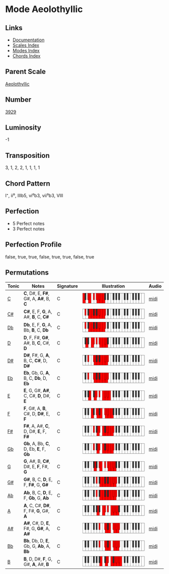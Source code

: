 # Mode Aeolothyllic

## Links

- [Documentation](README.md)
- [Scales Index](Scales.md)
- [Modes Index](Modes.md)
- [Chords Index](Chords.md)

## Parent Scale

[Aeolothyllic](ScaleAeolothyllic.md)

## Number

[3929](https://ianring.com/musictheory/scales/3929)

## Luminosity

-1

## Transposition

3, 1, 2, 2, 1, 1, 1, 1

## Chord Pattern

I⁺, ii⁰, IIIb5, vi⁰b3, vii⁰b3, VIII

## Perfection

- 5 Perfect notes
- 3 Perfect notes

## Perfection Profile

false, true, true, false, true, true, false, true

## Permutations

| Tonic | Notes | Signature | Illustration | Audio |
|-------|-------|-----------|--------------|-------|
| [C](ModeCNaturalAeolothyllic.md) | **C**, D#, E, **F#**, G#, A, **A#**, B, **C** | C | ![CNaturalAeolothyllic](ModeCNaturalAeolothyllic.png) | [midi](https://github.com/edipermadi/music/blob/main/docs/ModeCNaturalAeolothyllic.mid?raw=true) |
| [C#](ModeCSharpAeolothyllic.md) | **C#**, E, F, **G**, A, A#, **B**, C, **C#** | C | ![CSharpAeolothyllic](ModeCSharpAeolothyllic.png) | [midi](https://github.com/edipermadi/music/blob/main/docs/ModeCSharpAeolothyllic.mid?raw=true) |
| [Db](ModeDFlatAeolothyllic.md) | **Db**, E, F, **G**, A, Bb, **B**, C, **Db** | C | ![DFlatAeolothyllic](ModeDFlatAeolothyllic.png) | [midi](https://github.com/edipermadi/music/blob/main/docs/ModeDFlatAeolothyllic.mid?raw=true) |
| [D](ModeDNaturalAeolothyllic.md) | **D**, F, F#, **G#**, A#, B, **C**, C#, **D** | C | ![DNaturalAeolothyllic](ModeDNaturalAeolothyllic.png) | [midi](https://github.com/edipermadi/music/blob/main/docs/ModeDNaturalAeolothyllic.mid?raw=true) |
| [D#](ModeDSharpAeolothyllic.md) | **D#**, F#, G, **A**, B, C, **C#**, D, **D#** | C | ![DSharpAeolothyllic](ModeDSharpAeolothyllic.png) | [midi](https://github.com/edipermadi/music/blob/main/docs/ModeDSharpAeolothyllic.mid?raw=true) |
| [Eb](ModeEFlatAeolothyllic.md) | **Eb**, Gb, G, **A**, B, C, **Db**, D, **Eb** | C | ![EFlatAeolothyllic](ModeEFlatAeolothyllic.png) | [midi](https://github.com/edipermadi/music/blob/main/docs/ModeEFlatAeolothyllic.mid?raw=true) |
| [E](ModeENaturalAeolothyllic.md) | **E**, G, G#, **A#**, C, C#, **D**, D#, **E** | C | ![ENaturalAeolothyllic](ModeENaturalAeolothyllic.png) | [midi](https://github.com/edipermadi/music/blob/main/docs/ModeENaturalAeolothyllic.mid?raw=true) |
| [F](ModeFNaturalAeolothyllic.md) | **F**, G#, A, **B**, C#, D, **D#**, E, **F** | C | ![FNaturalAeolothyllic](ModeFNaturalAeolothyllic.png) | [midi](https://github.com/edipermadi/music/blob/main/docs/ModeFNaturalAeolothyllic.mid?raw=true) |
| [F#](ModeFSharpAeolothyllic.md) | **F#**, A, A#, **C**, D, D#, **E**, F, **F#** | C | ![FSharpAeolothyllic](ModeFSharpAeolothyllic.png) | [midi](https://github.com/edipermadi/music/blob/main/docs/ModeFSharpAeolothyllic.mid?raw=true) |
| [Gb](ModeGFlatAeolothyllic.md) | **Gb**, A, Bb, **C**, D, Eb, **E**, F, **Gb** | C | ![GFlatAeolothyllic](ModeGFlatAeolothyllic.png) | [midi](https://github.com/edipermadi/music/blob/main/docs/ModeGFlatAeolothyllic.mid?raw=true) |
| [G](ModeGNaturalAeolothyllic.md) | **G**, A#, B, **C#**, D#, E, **F**, F#, **G** | C | ![GNaturalAeolothyllic](ModeGNaturalAeolothyllic.png) | [midi](https://github.com/edipermadi/music/blob/main/docs/ModeGNaturalAeolothyllic.mid?raw=true) |
| [G#](ModeGSharpAeolothyllic.md) | **G#**, B, C, **D**, E, F, **F#**, G, **G#** | C | ![GSharpAeolothyllic](ModeGSharpAeolothyllic.png) | [midi](https://github.com/edipermadi/music/blob/main/docs/ModeGSharpAeolothyllic.mid?raw=true) |
| [Ab](ModeAFlatAeolothyllic.md) | **Ab**, B, C, **D**, E, F, **Gb**, G, **Ab** | C | ![AFlatAeolothyllic](ModeAFlatAeolothyllic.png) | [midi](https://github.com/edipermadi/music/blob/main/docs/ModeAFlatAeolothyllic.mid?raw=true) |
| [A](ModeANaturalAeolothyllic.md) | **A**, C, C#, **D#**, F, F#, **G**, G#, **A** | C | ![ANaturalAeolothyllic](ModeANaturalAeolothyllic.png) | [midi](https://github.com/edipermadi/music/blob/main/docs/ModeANaturalAeolothyllic.mid?raw=true) |
| [A#](ModeASharpAeolothyllic.md) | **A#**, C#, D, **E**, F#, G, **G#**, A, **A#** | C | ![ASharpAeolothyllic](ModeASharpAeolothyllic.png) | [midi](https://github.com/edipermadi/music/blob/main/docs/ModeASharpAeolothyllic.mid?raw=true) |
| [Bb](ModeBFlatAeolothyllic.md) | **Bb**, Db, D, **E**, Gb, G, **Ab**, A, **Bb** | C | ![BFlatAeolothyllic](ModeBFlatAeolothyllic.png) | [midi](https://github.com/edipermadi/music/blob/main/docs/ModeBFlatAeolothyllic.mid?raw=true) |
| [B](ModeBNaturalAeolothyllic.md) | **B**, D, D#, **F**, G, G#, **A**, A#, **B** | C | ![BNaturalAeolothyllic](ModeBNaturalAeolothyllic.png) | [midi](https://github.com/edipermadi/music/blob/main/docs/ModeBNaturalAeolothyllic.mid?raw=true) |
